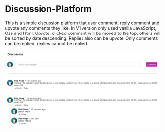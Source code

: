 # Discussion-Platform
This is a simple discussion platform that user comment, reply comment and upvote any comments they like. 
In V1 version only used vanilla JavaScript, Css and Html.
Upvote: clicked comment will be moved to the top, others will be sorted by date descending. Replies also can be upvote.
Only comments can be replied, replies cannot be replied.

![SS1](https://raw.githubusercontent.com/omerkucuker/Discussion-Platform/master/img/ss.PNG)
